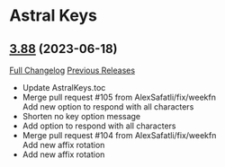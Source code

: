 # Astral Keys

## [3.88](https://github.com/astralguild/AstralKeys/tree/3.88) (2023-06-18)
[Full Changelog](https://github.com/astralguild/AstralKeys/compare/3.87...3.88) [Previous Releases](https://github.com/astralguild/AstralKeys/releases)

- Update AstralKeys.toc  
- Merge pull request #105 from AlexSafatli/fix/weekfn  
    Add new option to respond with all characters  
- Shorten no key option message  
- Add option to respond with all characters  
- Merge pull request #104 from AlexSafatli/fix/weekfn  
    Add new affix rotation  
- Add new affix rotation  
